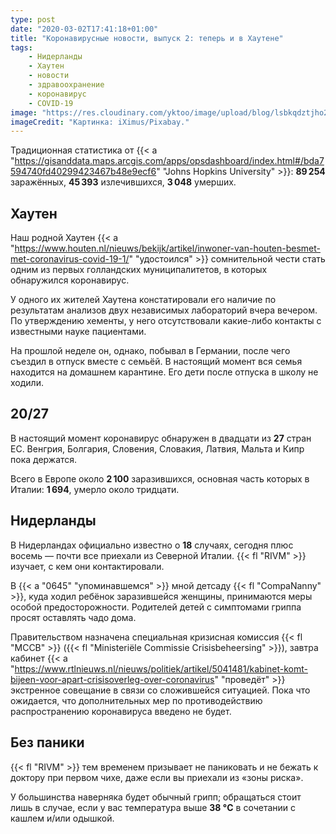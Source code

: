 ```yaml
---
type: post
date: "2020-03-02T17:41:18+01:00"
title: "Коронавирусные новости, выпуск 2: теперь и в Хаутене"
tags:
    - Нидерланды
    - Хаутен
    - новости
    - здравоохранение
    - коронавирус
    - COVID-19
image: "https://res.cloudinary.com/yktoo/image/upload/blog/lsbkqdztjho2ufdttm19.jpg"
imageCredit: "Картинка: iXimus/Pixabay."
---
```


Традиционная статистика от {{< a "https://gisanddata.maps.arcgis.com/apps/opsdashboard/index.html#/bda7594740fd40299423467b48e9ecf6" "Johns Hopkins University" >}}: **89 254** заражённых, **45 393** излечившихся, **3 048** умерших.

## Хаутен

Наш родной Хаутен {{< a "https://www.houten.nl/nieuws/bekijk/artikel/inwoner-van-houten-besmet-met-coronavirus-covid-19-1/" "удостоился" >}} сомнительной чести стать одним из первых голландских муниципалитетов, в которых обнаружился коронавирус.

У одного их жителей Хаутена констатировали его наличие по результатам анализов двух независимых лабораторий вчера вечером. По утверждению хементы, у него отсутствовали какие-либо контакты с известными науке пациентами.

<!--more-->

На прошлой неделе он, однако, побывал в Германии, после чего съездил в отпуск вместе с семьёй. В настоящий момент вся семья находится на домашнем карантине. Его дети после отпуска в школу не ходили.

## 20/27

В настоящий момент коронавирус обнаружен в двадцати из **27** стран ЕС. Венгрия, Болгария, Словения, Словакия, Латвия, Мальта и Кипр пока держатся.

Всего в Европе около **2 100** заразившихся, основная часть которых в Италии: **1 694**, умерло около тридцати.

## Нидерланды

В Нидерландах официально известно о **18** случаях, сегодня плюс восемь — почти все приехали из Северной Италии. {{< fl "RIVM" >}} изучает, с кем они контактировали.

В {{< a "0645" "упоминавшемся" >}} мной детсаду {{< fl "CompaNanny" >}}, куда ходил ребёнок заразившейся женщины, принимаются меры особой предосторожности. Родителей детей с симптомами гриппа просят оставлять чадо дома.

Правительством назначена специальная кризисная комиссия {{< fl "MCCB" >}} ({{< fl "Ministeriële Commissie Crisisbeheersing" >}}), завтра кабинет {{< a "https://www.rtlnieuws.nl/nieuws/politiek/artikel/5041481/kabinet-komt-bijeen-voor-apart-crisisoverleg-over-coronavirus" "проведёт" >}} экстренное совещание в связи со сложившейся ситуацией. Пока что ожидается, что дополнительных мер по противодействию распространению коронавируса введено не будет.

## Без паники

{{< fl "RIVM" >}} тем временем призывает не паниковать и не бежать к доктору при первом чихе, даже если вы приехали из «зоны риска».

У большинства наверняка будет обычный грипп; обращаться стоит лишь в случае, если у вас температура выше **38 °C** в сочетании с кашлем и/или одышкой.

